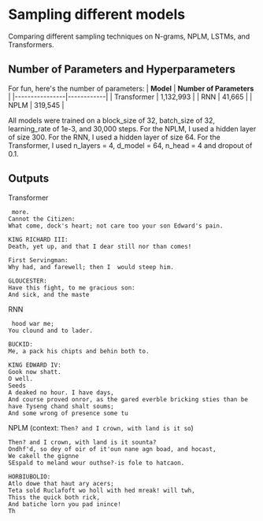 # Sampling different models

Comparing different sampling techniques on N-grams, NPLM, LSTMs, and Transformers.  

## Number of Parameters and Hyperparameters

For fun, here's the number of parameters: 
| **Model**      | **Number of Parameters**  |
|----------------|------------|
| Transformer    | 1,132,993    |
| RNN            | 41,665      |
| NPLM           | 319,545     |

All models were trained on a block_size of 32, batch_size of 32, learning_rate of 1e-3, and 30,000 steps. For the NPLM, I used a hidden layer of size 300. For the RNN, I used a hidden layer of size 64. For the Transformer, I used n_layers = 4, d_model = 64, n_head = 4 and dropout of 0.1. 

## Outputs
Transformer
```
 more.
Cannot the Citizen:
What come, dock's heart; not care too your son Edward's pain.

KING RICHARD III:
Death, yet up, and that I dear still nor than comes!

First Servingman:
Why had, and farewell; then I  would steep him.

GLOUCESTER:
Have this fight, to me gracious son:
And sick, and the maste
```

RNN
```
 hood war me;
You clound and to lader.

BUCKID:
Me, a pack his chipts and behin both to.

KING EDWARD IV:
Gook now shatt.
O well.
Seeds
A deaked no hour. I have days,
And course proved onror, as the gared everble bricking sties than be have Tyseng chand shalt soums;
And some wrong of presence some tu
```

NPLM (context: ``Then? and I crown, with land is it so``)
```
Then? and I crown, with land is it sounta? 
Ondhf'd, so dey of oir of it'oun nane agn boad, and hocast,
We cakell the gignne
SEspald to meland wour outhse?-is fole to hatcaon.

HORBIUBOLIO:
Atlo dowe that haut ary acers;
Teta sold Ruclafoft wo holl with hed mreak! will twh,
Thiss the quick both rick,
And batiche lorn you pad inince!
Th
```
